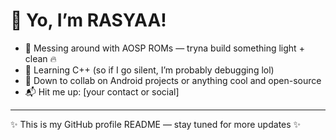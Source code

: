 # 🌟 Yo, I’m RASYAA!

- 🔧 Messing around with AOSP ROMs — tryna build something light + clean 🔥
- 🧠 Learning C++ (so if I go silent, I’m probably debugging lol)
- 💬 Down to collab on Android projects or anything cool and open-source
- 📬 Hit me up: [your contact or social]

---

✨ This is my GitHub profile README — stay tuned for more updates ✨